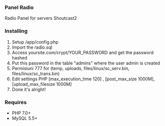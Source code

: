 ### Panel Radio
Radio Panel for servers Shoutcast2

### Installing
1. Setup /app/config.php
2. Import the radio.sql
3. Access yoursite.com/crypt/YOUR_PASSWORD and get the password hashed
4. Put this password in the table "admins" where the user admin is created
5. Permisiuni 777 for (temp, uploads, files/linux/sc_serv.bin, files/linux/sc_trans.bin)
6. Edit settings PHP [max_execution_time  120] , [post_max_size 1000M], [upload_max_filesize 1000M]
7. Done it's alright!

### Requires
- PHP 7.0+
- MySQL 5.5+